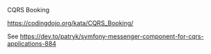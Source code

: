 CQRS Booking 

https://codingdojo.org/kata/CQRS_Booking/

See https://dev.to/patryk/symfony-messenger-component-for-cqrs-applications-884

